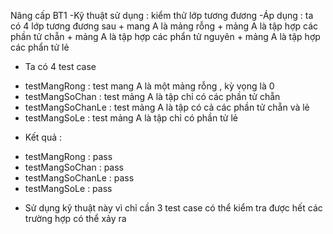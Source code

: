 Nâng cấp BT1
-Kỹ thuật sử dụng : kiểm thử lớp tương đương
-Áp dụng : ta có 4 lớp tương đương sau
	+ mang A là mảng rỗng
	+ mảng A là tập hợp các phần tử chẵn
	+ mảng A là tập hợp các phẩn tử nguyên
	+ mảng A là tập hợp các phẩn tử lẻ
- Ta có 4 test case
+ testMangRong : test mang A là một mảng rỗng , kỳ vọng là 0
+ testMangSoChan : test mảng A là tập chỉ có các phần tử chẵn
+ testMangSoChanLe : test mảng A là tập có cả các phần tử chẵn và lẻ
+ testMangSoLe : test mảng A là tập chỉ có phần tử lẻ
- Kết quả :
+ testMangRong : pass
+ testMangSoChan : pass
+ testMangSoChanLe : pass
+ testMangSoLe : pass
- Sử dụng kỹ thuật này vì chỉ cần 3 test case có thể kiểm tra được hết các trường hợp có thể xảy ra